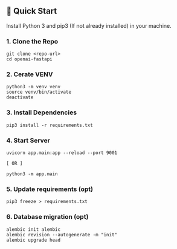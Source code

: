 ## 🚀 Quick Start

Install Python 3 and pip3 (If not already installed) in your machine.

### 1. Clone the Repo

```
git clone <repo-url>
cd openai-fastapi
```

### 2. Cerate VENV

```
python3 -m venv venv
source venv/bin/activate
deactivate
```

### 3. Install Dependencies

```
pip3 install -r requirements.txt
```

### 4. Start Server

```
uvicorn app.main:app --reload --port 9001

[ OR ]

python3 -m app.main
```

### 5. Update requirements (opt)

```
pip3 freeze > requirements.txt
```

### 6. Database migration (opt)

```
alembic init alembic
alembic revision --autogenerate -m "init"
alembic upgrade head
```
